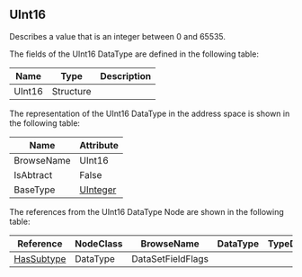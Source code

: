 <!-- datatype -->
## UInt16
Describes a value that is an integer between 0 and 65535.  
<!-- end of description -->
The fields of the UInt16 DataType are defined in the following table:  

|Name|Type|Description|
|---|---|---|
|UInt16|Structure||

The representation of the UInt16 DataType in the address space is shown in the following table:  

|Name|Attribute|
|---|---|
|BrowseName|UInt16|
|IsAbtract|False|
|BaseType|[UInteger](../../../Part3/DataTypes/UInteger/readme.md)|

The references from the UInt16 DataType Node are shown in the following table:  

|Reference|NodeClass|BrowseName|DataType|TypeDefinition|ModellingRule|
|---|---|---|---|---|---|
|[HasSubtype](../../../Part3/ReferenceTypes/HasSubtype/readme.md)|DataType|DataSetFieldFlags||||

